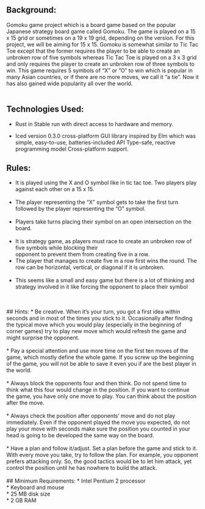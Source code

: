 
## Background:
Gomoku game  project which is a board game based on the popular Japanese strategy board game called Gomoku. The game is played on a 15 x 15 grid or sometimes on a 19 x 19 grid, depending on the version. For this project, we will be aiming for 15 x 15. Gomoku is somewhat similar to Tic Tac Toe except that the former requires the player to be able to create an unbroken row of five symbols whereas Tic Tac Toe is played on a 3 x 3 grid and only requires the player to create an unbroken row of three symbols to win. This game requires 5 symbols of “X” or ”O” to win which is popular in many Asian countries, or if there are no more moves, we  call  it  “a  tie”.  Now  it  has  also  gained  wide  popularity  all  over  the  world.  <br><br>
## Technologies Used:
* Rust in Stable run with direct access to hardware and memory. <br>
- Iced version 0.3.0 cross-platform GUI library inspired by Elm which was simple, easy-to-use, batteries-included API Type-safe, reactive programming model Cross-platform       support.<br>

## Rules:
- It is played using the X and O symbol like in tic tac toe. Two players play against each other on a 15 x 15.<br><br>
- The player representing the “X” symbol gets to take the first turn followed by the player representing  the  “O” symbol. <br><br>
- Players take turns placing their symbol on an open intersection on the board. <br><br>
- It is strategy game, as players must race to create an unbroken row of five symbols while blocking their <br> opponent to prevent them from creating five in a row. <br>
- The player that manages to create five in a row first wins the round. The row can be horizontal, vertical, or diagonal if it is unbroken. <br><br>
- This seems like a small and easy game but there is a lot of thinking and strategy involved in it like forcing the opponent to place their symbol <br><br>
<br>
## Hints:
* Be creative. When it’s your turn, you got a first idea within seconds and in most of the times you stick to it. Occasionally after finding the typical move which you would play (especially in the beginning of corner games) try to play new move which would refresh the game and might surprise the opponent. <br><br>
* Pay a special attention and use more time on the first ten moves of the game, which mostly define the whole game. If you screw up the beginning of the game, you will not be able to save it even you if are the best player in the world.<br><br>
* Always block the opponents four and then think. Do not spend time to think what this four would change in the position. If you want to continue the game, you have only one move to play. You can think about the position after the move.<br><br>
* Always check the position after opponents’ move and do not play immediately. Even if the opponent played the move you expected, do not play your move with seconds make sure the position you counted in your head is going to be developed the same way on the board.<br><br>
* Have a plan and follow it/adjust. Set a plan before the game and stick to it. With every move you take, try to follow the plan. For example, you opponent prefers attacking only. So, the good tactics would be to let him attack, yet control the position until he has nowhere to build the attack.   <br><br>      
## Minimum Requirements:
* Intel Pentium 2 processor<br>
* Keyboard and mouse<br>
* 25 MB disk size<br>
* 2 GB RAM<br>

